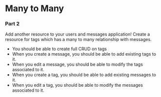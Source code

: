 # Many to Many

<!-- ### Part 1 

1. Finish building CRUD in the many to many application with employees and departments. You can find the starter code [here](https://github.com/rithmschool/flask-many-many-example)

Your app should have the following features:

* Full CRUD on employees
* Full CRUD on departments 
* The index or show page for employees should show the department name for each employee
* The index or show page for departments should show all employees in the department
* Use WTForms for all CRUD operations for both employees and departments  -->

### Part 2 

Add another resource to your users and messages application! Create a resource for tags which has a many to many relationship with messages. 

- You should be able to create full CRUD on tags 
- When you create a message, you should be able to add existing tags to it. 
- When you edit a message, you should be able to modify the tags associated to it. 
- When you create a tag, you should be able to add existing messages to it.
- When you edit a tag, you should be able to modify the messages associated to it. 
